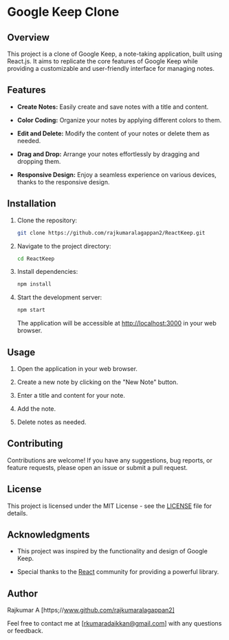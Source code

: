# Google Keep Clone

## Overview

This project is a clone of Google Keep, a note-taking application, built using React.js. It aims to replicate the core features of Google Keep while providing a customizable and user-friendly interface for managing notes.

## Features

- **Create Notes:** Easily create and save notes with a title and content.
  
- **Color Coding:** Organize your notes by applying different colors to them.

- **Edit and Delete:** Modify the content of your notes or delete them as needed.

- **Drag and Drop:** Arrange your notes effortlessly by dragging and dropping them.

- **Responsive Design:** Enjoy a seamless experience on various devices, thanks to the responsive design.

## Installation

1. Clone the repository:

   ```bash
   git clone https://github.com/rajkumaralagappan2/ReactKeep.git
   ```

2. Navigate to the project directory:

   ```bash
   cd ReactKeep
   ```

3. Install dependencies:

   ```bash
   npm install
   ```

4. Start the development server:

   ```bash
   npm start
   ```

   The application will be accessible at [http://localhost:3000](http://localhost:3000) in your web browser.

## Usage

1. Open the application in your web browser.

2. Create a new note by clicking on the "New Note" button.

3. Enter a title and content for your note.

4. Add the note.

5. Delete notes as needed.


## Contributing

Contributions are welcome! If you have any suggestions, bug reports, or feature requests, please open an issue or submit a pull request.

## License

This project is licensed under the MIT License - see the [LICENSE](LICENSE) file for details.

## Acknowledgments

- This project was inspired by the functionality and design of Google Keep.

- Special thanks to the [React](https://reactjs.org/) community for providing a powerful library.

## Author

Rajkumar A [https;//www.github.com/rajkumaralagappan2]

Feel free to contact me at [rkumaradaikkan@gmail.com] with any questions or feedback.

